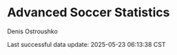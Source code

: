 # Advanced Soccer Statistics
Denis Ostroushko

<!-- gfm -->

Last successful data update: 2025-05-23 06:13:38 CST
